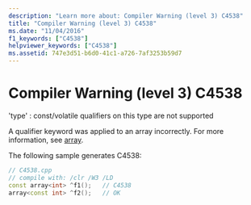 ```yaml
---
description: "Learn more about: Compiler Warning (level 3) C4538"
title: "Compiler Warning (level 3) C4538"
ms.date: "11/04/2016"
f1_keywords: ["C4538"]
helpviewer_keywords: ["C4538"]
ms.assetid: 747e3d51-b6d0-41c1-a726-7af3253b59d7
---
```

# Compiler Warning (level 3) C4538

'type' : const/volatile qualifiers on this type are not supported

A qualifier keyword was applied to an array incorrectly. For more information, see [array](../../extensions/arrays-cpp-component-extensions.md).

The following sample generates C4538:

```cpp
// C4538.cpp
// compile with: /clr /W3 /LD
const array<int> ^f1();   // C4538
array<const int> ^f2();   // OK
```
